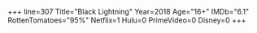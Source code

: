 +++
line=307
Title="Black Lightning"
Year=2018
Age="16+"
IMDb="6.1"
RottenTomatoes="95%"
Netflix=1
Hulu=0
PrimeVideo=0
Disney=0
+++

